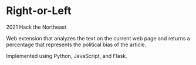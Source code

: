 # Right-or-Left
2021 Hack the Northeast

Web extension that analyzes the text on the current web page and returns a percentage that represents the political bias of the article.

Implemented using Python, JavaScript, and Flask.
